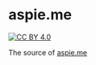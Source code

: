 # aspie.me

[![CC BY 4.0][cc-by-shield]][cc-by]

The source of [aspie.me](https://aspie.me)

[cc-by]: http://creativecommons.org/licenses/by/4.0/
[cc-by-shield]: https://img.shields.io/badge/License-CC%20BY%204.0-lightgrey.svg
